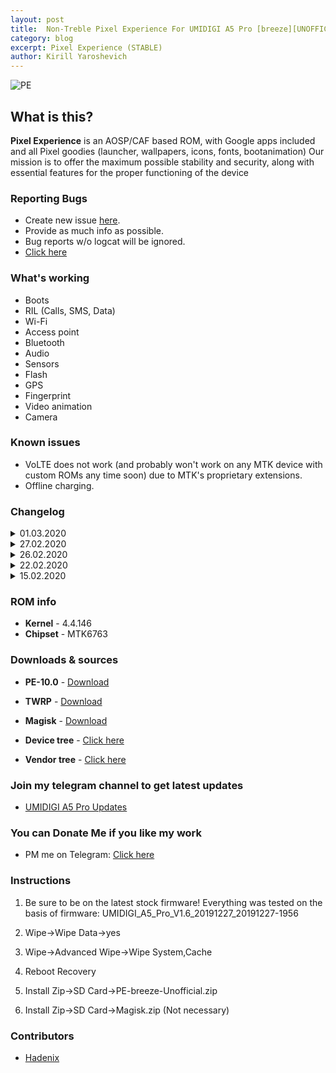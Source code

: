 ```yaml
---
layout: post
title:  Non-Treble Pixel Experience For UMIDIGI A5 Pro [breeze][UNOFFICIAL]
category: blog
excerpt: Pixel Experience (STABLE)
author: Kirill Yaroshevich
---
```


![PE](http://Hadenix.github.io/images/PixelExperience.jpg)

## What is this?
**Pixel Experience** is an AOSP/CAF based ROM, with Google apps included and all Pixel goodies (launcher, wallpapers, icons, fonts, bootanimation) Our mission is to offer the maximum possible stability and security, along with essential features for the proper functioning of the device

### Reporting Bugs
* Create new issue [here](https://github.com/UMIDIGI-MT6763-Development/android_device_umidigi_breeze/issues).
* Provide as much info as possible.
* Bug reports w/o logcat will be ignored.
* [Click here](https://github.com/nathanchance/Android-Tools/blob/master/Guides/Proper_Bug_Reporting.txt)

### What's working
* Boots
* RIL (Calls, SMS, Data)
* Wi-Fi
* Access point
* Bluetooth
* Audio
* Sensors
* Flash
* GPS
* Fingerprint
* Video animation
* Camera

### Known issues
* VoLTE does not work (and probably won't work on any MTK device with custom ROMs any time soon) due to MTK's proprietary extensions.
* Offline charging.

### Changelog
<details>
<summary>01.03.2020</summary>
<p>* Overlay display improvements on 10 android.
<br>* Fix display settings - system - gestures - navigation in the system</p>
</details>
<details>
<summary>27.02.2020</summary>
<p>- Edits the device certification.
<br>- Updated overlay:
<br>Completely redone the brightness values. The brightness is minimal, it has become much lower and now it is not so bright as it was on the stock values.
<br>In case of hard overheating of the phone for your safety, the phone will be turned off.
<br>Many changes by WIFI / standards.
<br>And a lot of other changes to improve.</p>
</details>
<details>
<summary>26.02.2020</summary>
<p>Correcting a fingerprint failure by checking for a zero client.</p>
</details>
<details>
<summary>22.02.2020</summary>
<p>Fixed animation and video glitches</p>
</details>
<details>
<summary>15.02.2020</summary>
<p>February Security Patch 2020
<br>First build</p>
</details>

### ROM info
* **Kernel** - 4.4.146
* **Chipset** - MTK6763

### Downloads & sources
* **PE-10.0** - [Download](https://sourceforge.net/projects/umidigi-mt6763-dev/files/ROM/Non-Treble/PixelExperience/)
* **TWRP** - [Download](https://sourceforge.net/projects/umidigi-mt6763-dev/files/TWRP/)
* **Magisk** - [Download](https://github.com/topjohnwu/Magisk/releases)

* **Device tree** - [Click here](https://github.com/UMIDIGI-MT6763-Development/android_device_umidigi_breeze)
* **Vendor tree** - [Click here](https://github.com/UMIDIGI-MT6763-Development/android_vendor_umidigi_breeze)

### Join my telegram channel to get latest updates
* [UMIDIGI A5 Pro Updates](https://t.me/UMIDIGIA5Pro)

### You can Donate Me if you like my work
* PM me on Telegram: [Click here](https://t.me/Hadenix)

### Instructions
1) Be sure to be on the latest stock firmware! Everything was tested on the basis of firmware: UMIDIGI_A5_Pro_V1.6_20191227_20191227-1956

3) Wipe->Wipe Data->yes

2) Wipe->Advanced Wipe->Wipe System,Cache

4) Reboot Recovery

5) Install Zip->SD Card->PE-breeze-Unofficial.zip

6) Install Zip->SD Card->Magisk.zip (Not necessary)

### Contributors
* [Hadenix](https://t.me/Hadenix)
